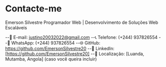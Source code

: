 # Contacte-me
Emerson Silvestre
Programador Web | Desenvolvimento de Soluções Web Escaláveis

--📧 E-mail: justino20032022@gmail.com
--📞 Telefone: (+244) 937826554
--📱 WhatsApp: (+244) 937826554
--🌐 GitHub: https://github.com/EmersonSilvestre20
--💼 LinkedIn: [https://github.com/EmersonSilvestre20]
--📍 Localização: [Luanda, Mutamba, Angola] (caso você queira incluir)
